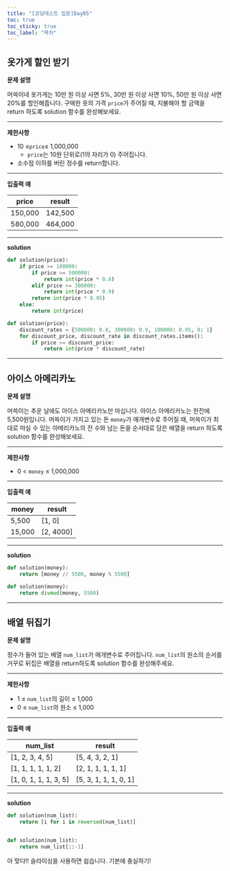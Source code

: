 ```yaml
---
title: "[코딩테스트 입문]Day05"
toc: true
toc_sticky: true
toc_label: "목차"
---
```


## 옷가게 할인 받기

**문제 설명**

머쓱이네 옷가게는 10만 원 이상 사면 5%, 30만 원 이상 사면 10%, 50만 원 이상 사면 20%를 할인해줍니다.
구매한 옷의 가격 `price`가 주어질 때, 지불해야 할 금액을 return 하도록 solution 함수를 완성해보세요.

------

**제한사항**

- 10 ≤`price`≤ 1,000,000
  - `price`는 10원 단위로(1의 자리가 0) 주어집니다.
- 소수점 이하를 버린 정수를 return합니다.

------

**입출력 예**

| price   | result  |
| ------- | ------- |
| 150,000 | 142,500 |
| 580,000 | 464,000 |

---

**solution**

```python
def solution(price):
    if price >= 100000:
        if price >= 500000:
            return int(price * 0.8)
        elif price >= 300000:
            return int(price * 0.9)
        return int(price * 0.95)
    else:
        return int(price)
```

```python
def solution(price):
    discount_rates = {500000: 0.8, 300000: 0.9, 100000: 0.95, 0: 1}
    for discount_price, discount_rate in discount_rates.items():
        if price >= discount_price:
            return int(price * discount_rate)
```

---

## 아이스 아메리카노

**문제 설명**

머쓱이는 추운 날에도 아이스 아메리카노만 마십니다. 아이스 아메리카노는 한잔에 5,500원입니다. 머쓱이가 가지고 있는 돈 `money`가 매개변수로 주어질 때, 머쓱이가 최대로 마실 수 있는 아메리카노의 잔 수와 남는 돈을 순서대로 담은 배열을 return 하도록 solution 함수를 완성해보세요.

------

**제한사항**

- 0 < `money` ≤ 1,000,000

------

**입출력 예**

| money  | result    |
| ------ | --------- |
| 5,500  | [1, 0]    |
| 15,000 | [2, 4000] |

---

**solution**

```python
def solution(money):
    return [money // 5500, money % 5500]
```

```python
def solution(money):
    return divmod(money, 5500)
```

---

## 배열 뒤집기

**문제 설명**

정수가 들어 있는 배열 `num_list`가 매개변수로 주어집니다. `num_list`의 원소의 순서를 거꾸로 뒤집은 배열을 return하도록 solution 함수를 완성해주세요.

------

**제한사항**

- 1 ≤ `num_list`의 길이 ≤ 1,000
- 0 ≤ `num_list`의 원소 ≤ 1,000

------

**입출력 예**

| num_list              | result                |
| --------------------- | --------------------- |
| [1, 2, 3, 4, 5]       | [5, 4, 3, 2, 1]       |
| [1, 1, 1, 1, 1, 2]    | [2, 1, 1, 1, 1, 1]    |
| [1, 0, 1, 1, 1, 3, 5] | [5, 3, 1, 1, 1, 0, 1] |

---

**solution**

```python
def solution(num_list):
    return [i for i in reversed(num_list)]
```

```python

def solution(num_list):
    return num_list[::-1]
```

아 맞다!! 슬라이싱을 사용하면 쉽습니다. 기본에 충실하기!